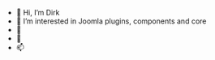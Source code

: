 - 👋 Hi, I’m Dirk
- 👀 I’m interested in Joomla plugins, components and core 
- 🌱
- 💞️ 
- 📫 

<!---
WM-Loose/WM-Loose is a ✨ special ✨ repository because its `README.md` (this file) appears on your GitHub profile.
You can click the Preview link to take a look at your changes.
--->
